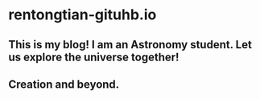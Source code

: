 # rentongtian-gituhb.io
## This is my blog! I am an Astronomy student. Let us explore the universe together!
## Creation and beyond.
